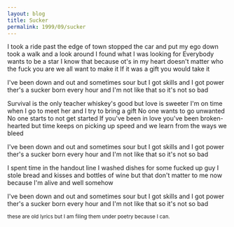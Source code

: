 ```yaml
---
layout: blog
title: Sucker
permalink: 1999/09/sucker
---
```


I took a ride past the edge of town
stopped the car and put my ego down
took a walk and a look around
I found what I was looking for
Everybody wants to be a star
I know that because ot's in my heart
doesn't matter who the fuck you are
we all want to make it
If it was a gift you would take it

I've been down and out and sometimes sour
but I got skills and I got power
ther's a sucker born every hour 
and I'm not like that
so it's not so bad

Survival is the only teacher
whiskey's good but love is sweeter
I'm on time when I go to meet her
and I try to bring a gift
No one wants to go unwanted
No one starts to not get started
If you've been in love you've been broken-hearted
but time keeps on picking up speed
and we learn from the ways we bleed

I've been down and out and sometimes sour
but I got skills and I got power
ther's a sucker born every hour 
and I'm not like that
so it's not so bad

I spent time in the handout line
I washed dishes for some fucked up guy
I stole bread and kisses and bottles of wine
but that don't matter to me now
because I'm alive and well somehow

I've been down and out and sometimes sour
but I got skills and I got power
ther's a sucker born every hour 
and I'm not like that
so it's not so bad



<small>these are old lyrics but I am filing them under poetry because I can.</small>
